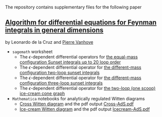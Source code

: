 The repository contains supplementary files for the following paper 


[Algorithm for differential equations for Feynman integrals in general dimensions](https://arxiv.org/abs/2401.09908)
------------
by Leonardo de la Cruz and [Pierre Vanhove](https://pierrevanhove.github.io/)


* `sagemath` worksheet
  * The $\epsilon$-dependent differential operators for [the equal-mass configuration Sunset
  integrals up to 20 loop order](https://github.com/pierrevanhove/TwistedGriffithsDwork/blob/main/Worksheets/Sunset-1mass-Epsilon.ipynb)
  * The $\epsilon$-dependent differential operator for [the different-mass configuration two-loop sunset
  integrals](https://github.com/pierrevanhove/TwistedGriffithsDwork/blob/main/Worksheets/Sunset-Twoloop-3mass-Epsilon.ipynb)
  * The $\epsilon$-dependent differential operator for [the different-mass configuration three-loop sunset
  integrals](https://github.com/pierrevanhove/TwistedGriffithsDwork/blob/main/Worksheets/Sunset-Threeloop-Epsilon.ipynb)
  * The $\epsilon$-dependent differential operator for [the two-loop (one scoop) ice-cream cone graph](https://github.com/pierrevanhove/TwistedGriffithsDwork/blob/main/Worksheets/IceCream-Epsilon.ipynb)
* `Mathematica` notebooks for analytically regulated Witten diagrams
  * [Cross Witten diagram](https://github.com/pierrevanhove/TwistedGriffithsDwork/blob/main/Mathematica/Cross-AdS.nb) and the pdf
    output [Cross-AdS.pdf](https://github.com/pierrevanhove/TwistedGriffithsDwork/blob/main/Mathematica/Cross-AdS.pdf)
  * [Ice-cream Witten diagram](https://github.com/pierrevanhove/TwistedGriffithsDwork/blob/main/Mathematica/Icecream-AdS.nb) and the pdf
    output [Icecream-AdS.pdf](https://github.com/pierrevanhove/TwistedGriffithsDwork/blob/main/Mathematica/Icecream-AdS.pdf)
